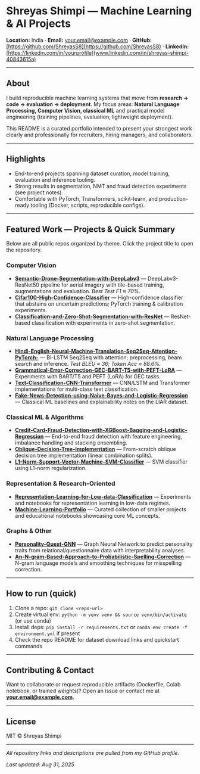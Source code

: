 # Shreyas Shimpi — Machine Learning & AI Projects

**Location:** India · **Email:** [your.email@example.com](mailto:your.email@example.com) · **GitHub:** [https://github.com/ShreyasS8](https://github.com/ShreyasS8) · **LinkedIn:** [https://linkedin.com/in/yourprofile](www.linkedin.com/in/shreyas-shimpi-40843615a)

---

## About

I build reproducible machine learning systems that move from **research → code → evaluation → deployment**. My focus areas: **Natural Language Processing, Computer Vision, classical ML** and practical model engineering (training pipelines, evaluation, lightweight deployment).

This README is a curated portfolio intended to present your strongest work clearly and professionally for recruiters, hiring managers, and collaborators.

---

## Highlights

* End-to-end projects spanning dataset curation, model training, evaluation and inference tooling.
* Strong results in segmentation, NMT and fraud detection experiments (see project notes).
* Comfortable with PyTorch, Transformers, scikit-learn, and production-ready tooling (Docker, scripts, reproducible configs).

---

## Featured Work — Projects & Quick Summary

Below are all public repos organized by theme. Click the project title to open the repository.

### Computer Vision

* **[Semantic-Drone-Segmentation-with-DeepLabv3](https://github.com/ShreyasS8/Semantic-Drone-Segmentation-with-DeepLabv3)** — DeepLabv3-ResNet50 pipeline for aerial imagery with tile-based training, augmentations and evaluation. *Best Test F1 ≈ 70%.*
* **[Cifar100-High-Confidence-Classifier](https://github.com/ShreyasS8/Cifar100-High-Confidence-Classifier)** — High-confidence classifier that abstains on uncertain predictions; PyTorch training & calibration experiments.
* **[Classification-and-Zero-Shot-Segmentation-with-ResNet](https://github.com/ShreyasS8/Classification-and-Zero-Shot-Segmentation-with-ResNet)** — ResNet-based classification with experiments in zero-shot segmentation.

### Natural Language Processing

* **[Hindi-English-Neural-Machine-Translation-Seq2Seq-Attention-PyTorch-](https://github.com/ShreyasS8/Hindi-English-Neural-Machine-Translation-Seq2Seq-Attention-PyTorch-)** — Bi-LSTM Seq2Seq with attention; preprocessing, beam search and inference. *Test BLEU ≈ 36; Token Acc ≈ 88.6%.*
* **[Grammatical-Error-Correction-GEC-BART-T5-with-PEFT-LoRA](https://github.com/ShreyasS8/Grammatical-Error-Correction-GEC-BART-T5-with-PEFT-LoRA)** — Experiments with BART/T5 and PEFT (LoRA) for GEC tasks.
* **[Text-Classification-CNN-Transformer](https://github.com/ShreyasS8/Text-Classification-CNN-Transformer)** — CNN/LSTM and Transformer implementations for multi-class text classification.
* **[Fake-News-Detection-using-Naive-Bayes-and-Logistic-Regression](https://github.com/ShreyasS8/Fake-News-Detection-using-Naive-Bayes-and-Logistic-Regression)** — Classical ML baselines and explainability notes on the LIAR dataset.

### Classical ML & Algorithms

* **[Credit-Card-Fraud-Detection-with-XGBoost-Bagging-and-Logistic-Regression](https://github.com/ShreyasS8/Credit-Card-Fraud-Detection-with-XGBoost-Bagging-and-Logistic-Regression)** — End-to-end fraud detection with feature engineering, imbalance handling and stacking ensembling.
* **[Oblique-Decision-Tree-Implementation](https://github.com/ShreyasS8/Oblique-Decision-Tree-Implementation)** — From-scratch oblique decision tree implementation (linear combination splits).
* **[L1-Norm-Support-Vector-Machine-SVM-Classifier](https://github.com/ShreyasS8/L1-Norm-Support-Vector-Machine-SVM-Classifier)** — SVM classifier using L1-norm regularization.

### Representation & Research-Oriented

* **[Representation-Learning-for-Low-data-Classification](https://github.com/ShreyasS8/Representation-Learning-for-Low-data-Classification)** — Experiments and notebooks for representation learning in low-data regimes.
* **[Machine-Learning-Portfolio](https://github.com/ShreyasS8/Machine-Learning-Portfolio)** — Curated collection of smaller projects and educational notebooks showcasing core ML concepts.

### Graphs & Other

* **[Personality-Quest-GNN](https://github.com/ShreyasS8/Personality-Quest-GNN)** — Graph Neural Network to predict personality traits from relational/questionnaire data with interpretability analyses.
* **[An-N-gram-Based-Approach-to-Probabilistic-Spelling-Correction](https://github.com/ShreyasS8/An-N-gram-Based-Approach-to-Probabilistic-Spelling-Correction)** — N-gram language models and smoothing techniques for misspelling correction.

---

## How to run (quick)

1. Clone a repo: `git clone <repo-url>`
2. Create virtual env: `python -m venv venv && source venv/bin/activate` (or use conda)
3. Install deps: `pip install -r requirements.txt` or `conda env create -f environment.yml` if present
4. Check the repo README for dataset download links and quickstart commands

---

## Contributing & Contact

Want to collaborate or request reproducible artifacts (Dockerfile, Colab notebook, or trained weights)? Open an issue or contact me at **[your.email@example.com](mailto:your.email@example.com)**.

---

## License

MIT © Shreyas Shimpi

---

*All repository links and descriptions are pulled from my GitHub profile.*

*Last updated: Aug 31, 2025*

